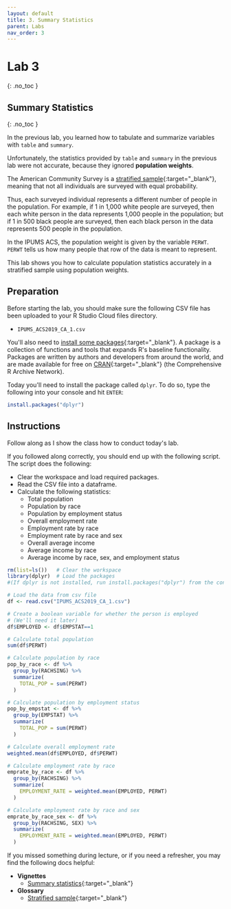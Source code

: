 ```yaml
---
layout: default
title: 3. Summary Statistics
parent: Labs
nav_order: 3
---
```


# Lab 3
{: .no_toc }

## Summary Statistics
{: .no_toc }

In the previous lab, you learned how to tabulate and summarize variables with `table` and `summary`.

Unfortunately, the statistics provided by `table` and `summary` in the previous lab were not accurate, because they ignored **population weights**.

The American Community Survey is a [stratified sample](/docs/glossary/stratified-sample){:target="_blank"}, meaning that not all individuals are surveyed with equal probability.

Thus, each surveyed individual represents a different number of people in the population. For example, if 1 in 1,000 white people are surveyed, then each white person in the data represents 1,000 people in the population; but if 1 in 500 black people are surveyed, then each black person in the data represents 500 people in the population.

In the IPUMS ACS, the population weight is given by the variable `PERWT`. `PERWT` tells us how many people that row of the data is meant to represent.

This lab shows you how to calculate population statistics accurately in a stratified sample using population weights.

## Preparation

Before starting the lab, you should make sure the following CSV file has been uploaded to your R Studio Cloud files directory.

- `IPUMS_ACS2019_CA_1.csv`

You'll also need to [install some packages](/docs/vignettes/installing-packages){:target="_blank"}. A package is a collection of functions and tools that expands R's baseline functionality. Packages are written by authors and developers from around the world, and are made available for free on [CRAN](https://cran.r-project.org/){:target="_blank"} (the Comprehensive R Archive Network).

Today you'll need to install the package called `dplyr`. To do so, type the following into your console and hit `ENTER`:

```r
install.packages("dplyr")
```

## Instructions

Follow along as I show the class how to conduct today's lab. 

If you followed along correctly, you should end up with the following script. The script does the following:
- Clear the workspace and load required packages.
- Read the CSV file into a dataframe.
- Calculate the following statistics:
	- Total population
	- Population by race
	- Population by employment status
	- Overall employment rate
	- Employment rate by race
	- Employment rate by race and sex
	- Overall average income
	- Average income by race
	- Average income by race, sex, and employment status

```r
rm(list=ls())   # Clear the workspace
library(dplyr)  # Load the packages
#(If dplyr is not installed, run install.packages("dplyr") from the console first)

# Load the data from csv file
df <- read.csv("IPUMS_ACS2019_CA_1.csv")

# Create a boolean variable for whether the person is employed
# (We'll need it later)
df$EMPLOYED <- df$EMPSTAT==1

# Calculate total population
sum(df$PERWT)

# Calculate population by race
pop_by_race <- df %>%
  group_by(RACHSING) %>%
  summarize(
    TOTAL_POP = sum(PERWT)
  )

# Calculate population by employment status
pop_by_empstat <- df %>%
  group_by(EMPSTAT) %>% 
  summarize(
    TOTAL_POP = sum(PERWT)
  )

# Calculate overall employment rate
weighted.mean(df$EMPLOYED, df$PERWT)

# Calculate employment rate by race
emprate_by_race <- df %>%
  group_by(RACHSING) %>%
  summarize(
    EMPLOYMENT_RATE = weighted.mean(EMPLOYED, PERWT)
  )

# Calculate employment rate by race and sex
emprate_by_race_sex <- df %>%
  group_by(RACHSING, SEX) %>% 
  summarize(
    EMPLOYMENT_RATE = weighted.mean(EMPLOYED, PERWT)
  )
```

If you missed something during lecture, or if you need a refresher, you may find the following docs helpful:

- **Vignettes**
	- [Summary statistics](/docs/vignettes/summary-statistics){:target="_blank"}
- **Glossary**
	- [Stratified sample](/docs/glossary/stratified-sample){:target="_blank"}



